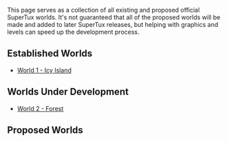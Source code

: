 This page serves as a collection of all existing and proposed official SuperTux worlds. It's not guaranteed that all of the proposed worlds will be made and added to later SuperTux releases, but helping with graphics and levels can speed up the development process.

## Established Worlds
* [World 1 - Icy Island](Icy-Island)

## Worlds Under Development

* [World 2 - Forest](Ghost-Forest)

## Proposed Worlds

